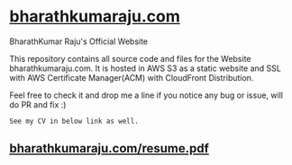 # [bharathkumaraju.com](https://bharathkumaraju.com)
BharathKumar Raju's Official Website

This repository contains all source code and files for the Website bharathkumaraju.com.
It is hosted in AWS S3 as a static website and SSL with AWS Certificate Manager(ACM) with CloudFront Distribution.

Feel free to check it and drop me a line if you notice any bug or issue, will do PR and fix :) 

```
See my CV in below link as well.

```
## [bharathkumaraju.com/resume.pdf](https://bharathkumaraju.com/resume.pdf)
